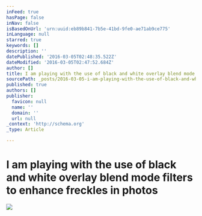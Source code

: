 ```yaml
---
inFeed: true
hasPage: false
inNav: false
isBasedOnUrl: 'urn:uuid:eb89b841-7b5e-41bd-9fe0-ae71ab9ce775'
inLanguage: null
starred: true
keywords: []
description: ''
datePublished: '2016-03-05T02:48:35.522Z'
dateModified: '2016-03-05T02:47:52.684Z'
author: []
title: I am playing with the use of black and white overlay blend mode filters to enhance freckles in photos
sourcePath: _posts/2016-03-05-i-am-playing-with-the-use-of-black-and-white-overlay-blend-m.md
published: true
authors: []
publisher:
  favicon: null
  name: ''
  domain: ''
  url: null
_context: 'http://schema.org'
_type: Article

---
```

# I am playing with the use of black and white overlay blend mode filters to enhance freckles in photos
![](https://the-grid-user-content.s3-us-west-2.amazonaws.com/c1e07010-8c87-4388-ad61-ec099907392e.png)